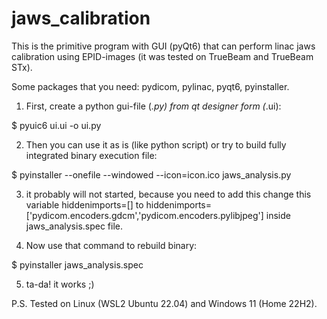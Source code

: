 ﻿# jaws_calibration

This is the primitive program with GUI (pyQt6) that can perform linac jaws calibration using EPID-images (it was tested on TrueBeam and TrueBeam STx).

Some packages that you need: pydicom, pylinac, pyqt6, pyinstaller.

1) First, create a python gui-file (*.py) from qt designer form (*.ui):

$ pyuic6 ui.ui -o ui.py

2) Then you can use it as is (like python script) or try to build fully integrated binary execution file:

$ pyinstaller --onefile --windowed --icon=icon.ico jaws_analysis.py

3) it probably will not started, because you need to add this change this variable hiddenimports=[] to hiddenimports=['pydicom.encoders.gdcm','pydicom.encoders.pylibjpeg'] inside jaws_analysis.spec file.

4) Now use that command to rebuild binary:

$ pyinstaller jaws_analysis.spec

5) ta-da! it works ;)

P.S. Tested on Linux (WSL2 Ubuntu 22.04) and Windows 11 (Home 22H2).

